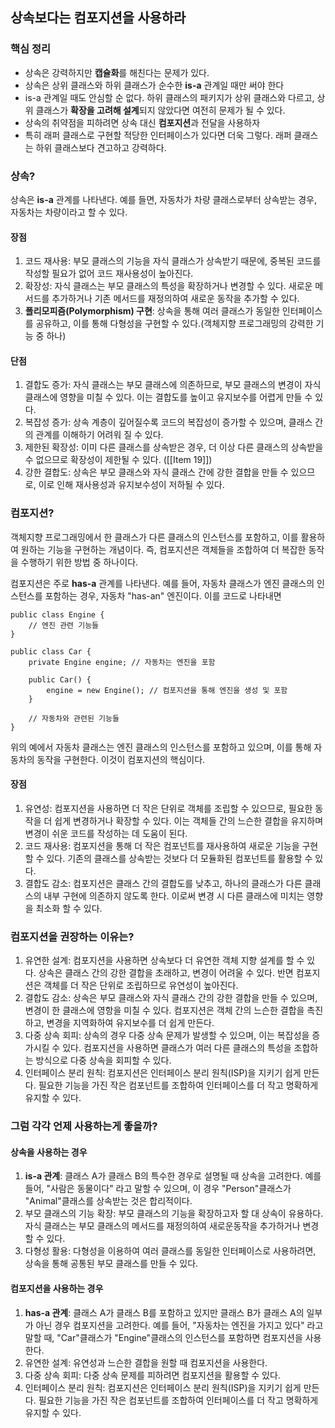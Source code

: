 ## 상속보다는 컴포지션을 사용하라

### 핵심 정리

- 상속은 강력하지만 **캡슐화**를 해친다는 문제가 있다.
- 상속은 상위 클래스와 하위 클래스가 순수한 **is-a** 관계일 때만 써야 한다
- is-a 관계일 때도 안심할 순 없다. 하위 클래스의 패키지가 상위 클래스와 다르고, 상위 클래스가 **확장을 고려해 설계**되지 않았다면 여전히 문제가 될 수 있다.
- 상속의 취약점을 피하려면 상속 대신 **컴포지션**과 전달을 사용하자
- 특히 래퍼 클래스로 구현할 적당한 인터페이스가 있다면 더욱 그렇다. 래퍼 클래스는 하위 클래스보다 견고하고 강력하다.

### 상속?

상속은 **is-a** 관계를 나타낸다. 예를 들면, 자동차가 차량 클래스로부터 상속받는 경우, 자동차는 차량이라고 할 수 있다.

#### 장점
1. 코드 재사용: 부모 클래스의 기능을 자식 클래스가 상속받기 때문에, 중복된 코드를 작성할 필요가 없어 코드 재사용성이 높아진다.
2. 확장성: 자식 클래스는 부모 클래스의 특성을 확장하거나 변경할 수 있다. 새로운 메서드를 추가하거나 기존 메서드를 재정의하여 새로운 동작을 추가할 수 있다.
3. **폴리모피즘(Polymorphism) 구현**: 상속을 통해 여러 클래스가 동일한 인터페이스를 공유하고, 이를 통해 다형성을 구현할 수 있다.(객체지향 프로그래밍의 강력한 기능 중 하나)
#### 단점
1. 결합도 증가: 자식 클래스는 부모 클래스에 의존하므로, 부모 클래스의 변경이 자식 클래스에 영향을 미칠 수 있다. 이는 결합도를 높이고 유지보수를 어렵게 만들 수 있다.
2. 복잡성 증가: 상속 계층이 깊어질수록 코드의 복잡성이 증가할 수 있으며, 클래스 간의 관계를 이해하기 어려워 질 수 있다.
3. 제한된 확장성: 이미 다른 클래스를 상속받은 경우, 더 이상 다른 클래스의 상속받을 수 없으므로 확장성이 제한될 수 있다. ([[Item 19]])
4. 강한 결합도: 상속은 부모 클래스와 자식 클래스 간에 강한 결합을 만들 수 있으므로, 이로 인해 재사용성과 유지보수성이 저하될 수 있다.

### 컴포지션?

객체지향 프로그래밍에서 한 클래스가 다른 클래스의 인스턴스를 포함하고, 이를 활용하여 원하는 기능을 구현하는 개념이다. 즉, 컴포지션은 객체들을 조합하여 더 복잡한 동작을 수행하기 위한 방법 중 하나이다.

컴포지션은 주로 **has-a** 관계를 나타낸다. 예를 들어, 자동차 클래스가 엔진 클래스의 인스턴스를 포함하는 경우, 자동차 "has-an" 엔진이다. 이를 코드로 나타내면

```
public class Engine {
    // 엔진 관련 기능들
}

public class Car {
    private Engine engine; // 자동차는 엔진을 포함

    public Car() {
        engine = new Engine(); // 컴포지션을 통해 엔진을 생성 및 포함
    }

    // 자동차와 관련된 기능들
}
```

위의 예에서 자동차 클래스는 엔진 클래스의 인스턴스를 포함하고 있으며, 이를 통해 자동차의 동작을 구현한다. 이것이 컴포지션의 핵심이다.

#### 장점
1. 유연성: 컴포지션을 사용하면 더 작은 단위로 객체를 조립할 수 있으므로, 필요한 동작을 더 쉽게 변경하거나 확장할 수 있다. 이는 객체들 간의 느슨한 결합을 유지하며 변경이 쉬운 코드를 작성하는 데 도움이 된다.
2. 코드 재사용: 컴포지션을 통해 더 작은 컴포넌트를 재사용하여 새로운 기능을 구현할 수 있다. 기존의 클래스를 상속받는 것보다 더 모듈화된 컴포넌트를 활용할 수 있다.
3. 결합도 감소: 컴포지션은 클래스 간의 결합도를 낮추고, 하나의 클래스가 다른 클래스의 내부 구현에 의존하지 않도록 한다. 이로써 변경 시 다른 클래스에 미치는 영향을 최소화 할 수 있다.

### 컴포지션을 권장하는 이유는?

1. 유연한 설계: 컴포지션을 사용하면 상속보다 더 유연한 객체 지향 설계를 할 수 있다. 상속은 클래스 간의 강한 결합을 초래하고, 변경이 어려울 수 있다. 반면 컴포지션은 객체를 더 작은 단위로 조립하므로 유연성이 높아진다.
2. 결합도 감소: 상속은 부모 클래스와 자식 클래스 간의 강한 결합을 만들 수 있으며, 변경이 한 클래스에 영항을 미칠 수 있다. 컴포지션은 객체 간의 느슨한 결합을 촉진하고, 변경을 지역화하여 유지보수를 더 쉽게 만든다.
3. 다중 상속 회피: 상속의 경우 다중 상속 문제가 발생할 수 있으며, 이는 복잡성을 증가시킬 수 있다. 컴포지션을 사용하면 클래스가 여러 다른 클래스의 특성을 조합하는 방식으로 다중 상속을 회피할 수 있다.
4. 인터페이스 분리 원칙: 컴포지션은 인터페이스 분리 원칙(ISP)을 지키기 쉽게 만든다. 필요한 기능을 가진 작은 컴포넌트를 조합하여 인터페이스를 더 작고 명확하게 유지할 수 있다.

### 그럼 각각 언제 사용하는게 좋을까?

#### 상속을 사용하는 경우
1. **is-a 관계**: 클래스 A가 클래스 B의 특수한 경우로 설명될 때 상속을 고려한다. 예를 들어, "사람은 동물이다" 라고 말할 수 있으며, 이 경우 "Person"클래스가 "Animal"클래스를 상속받는 것은 합리적이다.
2. 부모 클래스의 기능 확장: 부모 클래스의 기능을 확장하고자 할 대 상속이 유용하다. 자식 클래스는 부모 클래스의 메서드를 재정의하여 새로운동작을 추가하거나 변경할 수 있다.
3. 다형성 활용: 다형성을 이용하여 여러 클래스를 동일한 인터페이스로 사용하려면, 상속을 통해 공통된 부모 클래스를 만들 수 있다.

#### 컴포지션을 사용하는 경우
1. **has-a 관계**: 클래스 A가 클래스 B를 포함하고 있지만 클래스 B가 클래스 A의 일부가 아닌 경우 컴포지션을 고려한다. 예를 들어, "자동차는 엔진을 가지고 있다" 라고 말할 때, "Car"클래스가 "Engine"클래스의 인스턴스를 포함하면 컴포지션을 사용한다.
2. 유연한 설계: 유연성과 느슨한 결합을 원할 때 컴포지션을 사용한다.
3. 다중 상속 회피: 다중 상속 문제를 피하려면 컴포지션을 활용할 수 있다.
4. 인터페이스 분리 원칙: 컴포지션은 인터페이스 분리 원칙(ISP)을 지키기 쉽게 만든다. 필요한 기능을 가진 작은 컴포넌트를 조합하여 인터페이스를 더 작고 명확하게 유지할 수 있다.